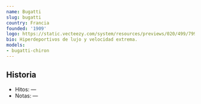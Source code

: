 ```yaml
---
name: Bugatti
slug: bugatti
country: Francia
founded: '1909'
logo: https://static.vecteezy.com/system/resources/previews/020/499/799/original/bugatti-brand-logo-symbol-red-design-french-cars-automobile-illustration-with-black-background-free-vector.jpg
bio: Hiperdeportivos de lujo y velocidad extrema.
models:
- bugatti-chiron
---
```


## Historia

- Hitos: —
- Notas: —

